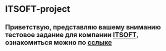 # ITSOFT-project
## Приветствую, представляю вашему вниманию тестовое задание для компании [ITSOFT](https://itsoft.ru/), ознакомиться можно по [сслыке](https://rshuva1ov.github.io/ITSOFT-project/)
